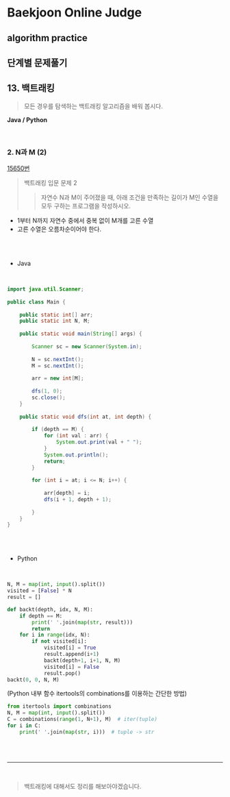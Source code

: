 # Baekjoon Online Judge

## algorithm practice

## 단계별 문제풀기

## 13. 백트래킹

> 모든 경우를 탐색하는 백트래킹 알고리즘을 배워 봅시다.

**Java / Python**

<br>

### 2. N과 M (2) 
[15650번](https://www.acmicpc.net/problem/15650) 
> 백트래킹 입문 문제 2
>> 자연수 N과 M이 주어졌을 때, 아래 조건을 만족하는 길이가 M인 수열을 모두 구하는 프로그램을 작성하시오.
- 1부터 N까지 자연수 중에서 중복 없이 M개를 고른 수열
- 고른 수열은 오름차순이어야 한다.

<br><br>

- Java
<br>

```java
import java.util.Scanner;
 
public class Main {
 
	public static int[] arr;
	public static int N, M;
 
	public static void main(String[] args) {
 
		Scanner sc = new Scanner(System.in);
 
		N = sc.nextInt();
		M = sc.nextInt();
 
		arr = new int[M];
        
		dfs(1, 0);
		sc.close();
	}
 
	public static void dfs(int at, int depth) {
 
		if (depth == M) {
			for (int val : arr) {
				System.out.print(val + " ");
			}
			System.out.println();
			return;
		}
        
		for (int i = at; i <= N; i++) {
 
			arr[depth] = i;
			dfs(i + 1, depth + 1);
 
		}
	}
}
```


<br><br>

- Python

<br>

```python
N, M = map(int, input().split())
visited = [False] * N
result = []

def backt(depth, idx, N, M):
    if depth == M:
        print(' '.join(map(str, result)))
        return
    for i in range(idx, N):
        if not visited[i]:
            visited[i] = True
            result.append(i+1)
            backt(depth+1, i+1, N, M)
            visited[i] = False
            result.pop()
backt(0, 0, N, M)
```

(Python 내부 함수  itertools의 combinations를 이용하는 간단한 방법)
```python
from itertools import combinations
N, M = map(int, input().split())
C = combinations(range(1, N+1), M)  # iter(tuple)
for i in C:
    print(' '.join(map(str, i)))  # tuple -> str
```

<br><br>

---

<br>

> 백트래킹에 대해서도 정리를 해보아야겠습니다.
